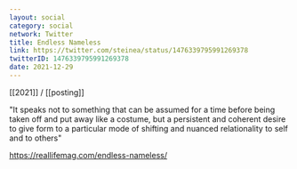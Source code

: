 ```yaml
---
layout: social
category: social
network: Twitter
title: Endless Nameless
link: https://twitter.com/steinea/status/1476339795991269378
twitterID: 1476339795991269378
date: 2021-12-29
---
```


[[2021]] / [[posting]]

"It speaks not to something that can be assumed for a time before being taken off and put away like a costume, but a persistent and coherent desire to give form to a particular mode of shifting and nuanced relationality to self and to others"

<https://reallifemag.com/endless-nameless/>

